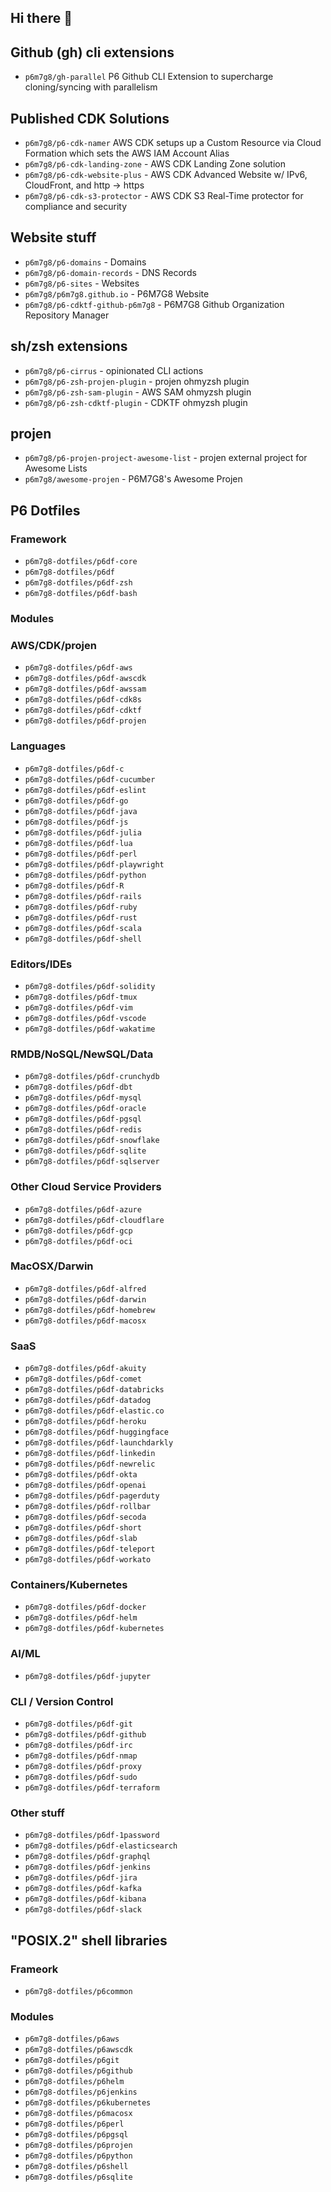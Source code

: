 ## Hi there 👋

## Github (gh) cli extensions

- `p6m7g8/gh-parallel` P6 Github CLI Extension to supercharge cloning/syncing with parallelism

## Published CDK Solutions

- `p6m7g8/p6-cdk-namer` AWS CDK setups up a Custom Resource via Cloud Formation which sets the AWS IAM Account Alias
- `p6m7g8/p6-cdk-landing-zone` - AWS CDK Landing Zone solution
- `p6m7g8/p6-cdk-website-plus` - AWS CDK Advanced Website w/ IPv6, CloudFront, and http -> https
- `p6m7g8/p6-cdk-s3-protector` - AWS CDK S3 Real-Time protector for compliance and security

## Website stuff
- `p6m7g8/p6-domains` - Domains
- `p6m7g8/p6-domain-records` - DNS Records
- `p6m7g8/p6-sites` - Websites
- `p6m7g8/p6m7g8.github.io` - P6M7G8 Website
- `p6m7g8/p6-cdktf-github-p6m7g8` - P6M7G8 Github Organization Repository Manager

## sh/zsh extensions

- `p6m7g8/p6-cirrus` - opinionated CLI actions
- `p6m7g8/p6-zsh-projen-plugin` - projen ohmyzsh plugin
- `p6m7g8/p6-zsh-sam-plugin` - AWS SAM ohmyzsh plugin
- `p6m7g8/p6-zsh-cdktf-plugin` - CDKTF ohmyzsh plugin

## projen

- `p6m7g8/p6-projen-project-awesome-list` - projen external project for Awesome Lists
- `p6m7g8/awesome-projen` - P6M7G8's Awesome Projen

## P6 Dotfiles

### Framework

- `p6m7g8-dotfiles/p6df-core`
- `p6m7g8-dotfiles/p6df`
- `p6m7g8-dotfiles/p6df-zsh`
- `p6m7g8-dotfiles/p6df-bash`

### Modules

### AWS/CDK/projen

- `p6m7g8-dotfiles/p6df-aws`
- `p6m7g8-dotfiles/p6df-awscdk`
- `p6m7g8-dotfiles/p6df-awssam`
- `p6m7g8-dotfiles/p6df-cdk8s`
- `p6m7g8-dotfiles/p6df-cdktf`
- `p6m7g8-dotfiles/p6df-projen`

### Languages

- `p6m7g8-dotfiles/p6df-c`
- `p6m7g8-dotfiles/p6df-cucumber`
- `p6m7g8-dotfiles/p6df-eslint`
- `p6m7g8-dotfiles/p6df-go`
- `p6m7g8-dotfiles/p6df-java`
- `p6m7g8-dotfiles/p6df-js`
- `p6m7g8-dotfiles/p6df-julia`
- `p6m7g8-dotfiles/p6df-lua`
- `p6m7g8-dotfiles/p6df-perl`
- `p6m7g8-dotfiles/p6df-playwright`
- `p6m7g8-dotfiles/p6df-python`
- `p6m7g8-dotfiles/p6df-R`
- `p6m7g8-dotfiles/p6df-rails`
- `p6m7g8-dotfiles/p6df-ruby`
- `p6m7g8-dotfiles/p6df-rust`
- `p6m7g8-dotfiles/p6df-scala`
- `p6m7g8-dotfiles/p6df-shell`

### Editors/IDEs

- `p6m7g8-dotfiles/p6df-solidity`
- `p6m7g8-dotfiles/p6df-tmux`
- `p6m7g8-dotfiles/p6df-vim`
- `p6m7g8-dotfiles/p6df-vscode`
- `p6m7g8-dotfiles/p6df-wakatime`

### RMDB/NoSQL/NewSQL/Data

- `p6m7g8-dotfiles/p6df-crunchydb`
- `p6m7g8-dotfiles/p6df-dbt`
- `p6m7g8-dotfiles/p6df-mysql`
- `p6m7g8-dotfiles/p6df-oracle`
- `p6m7g8-dotfiles/p6df-pgsql`
- `p6m7g8-dotfiles/p6df-redis`
- `p6m7g8-dotfiles/p6df-snowflake`
- `p6m7g8-dotfiles/p6df-sqlite`
- `p6m7g8-dotfiles/p6df-sqlserver`

### Other Cloud Service Providers

- `p6m7g8-dotfiles/p6df-azure`
- `p6m7g8-dotfiles/p6df-cloudflare`
- `p6m7g8-dotfiles/p6df-gcp`
- `p6m7g8-dotfiles/p6df-oci`

### MacOSX/Darwin

- `p6m7g8-dotfiles/p6df-alfred`
- `p6m7g8-dotfiles/p6df-darwin`
- `p6m7g8-dotfiles/p6df-homebrew`
- `p6m7g8-dotfiles/p6df-macosx`

### SaaS

- `p6m7g8-dotfiles/p6df-akuity`
- `p6m7g8-dotfiles/p6df-comet`
- `p6m7g8-dotfiles/p6df-databricks`
- `p6m7g8-dotfiles/p6df-datadog`
- `p6m7g8-dotfiles/p6df-elastic.co`
- `p6m7g8-dotfiles/p6df-heroku`
- `p6m7g8-dotfiles/p6df-huggingface`
- `p6m7g8-dotfiles/p6df-launchdarkly`
- `p6m7g8-dotfiles/p6df-linkedin`
- `p6m7g8-dotfiles/p6df-newrelic`
- `p6m7g8-dotfiles/p6df-okta`
- `p6m7g8-dotfiles/p6df-openai`
- `p6m7g8-dotfiles/p6df-pagerduty`
- `p6m7g8-dotfiles/p6df-rollbar`
- `p6m7g8-dotfiles/p6df-secoda`
- `p6m7g8-dotfiles/p6df-short`
- `p6m7g8-dotfiles/p6df-slab`
- `p6m7g8-dotfiles/p6df-teleport`
- `p6m7g8-dotfiles/p6df-workato`

### Containers/Kubernetes

- `p6m7g8-dotfiles/p6df-docker`
- `p6m7g8-dotfiles/p6df-helm`
- `p6m7g8-dotfiles/p6df-kubernetes`

### AI/ML

- `p6m7g8-dotfiles/p6df-jupyter`

### CLI / Version Control

- `p6m7g8-dotfiles/p6df-git`
- `p6m7g8-dotfiles/p6df-github`
- `p6m7g8-dotfiles/p6df-irc`
- `p6m7g8-dotfiles/p6df-nmap`
- `p6m7g8-dotfiles/p6df-proxy`
- `p6m7g8-dotfiles/p6df-sudo`
- `p6m7g8-dotfiles/p6df-terraform`

### Other stuff

- `p6m7g8-dotfiles/p6df-1password`
- `p6m7g8-dotfiles/p6df-elasticsearch`
- `p6m7g8-dotfiles/p6df-graphql`
- `p6m7g8-dotfiles/p6df-jenkins`
- `p6m7g8-dotfiles/p6df-jira`
- `p6m7g8-dotfiles/p6df-kafka`
- `p6m7g8-dotfiles/p6df-kibana`
- `p6m7g8-dotfiles/p6df-slack`

## "POSIX.2" shell libraries

### Frameork

- `p6m7g8-dotfiles/p6common`

### Modules

- `p6m7g8-dotfiles/p6aws`
- `p6m7g8-dotfiles/p6awscdk`
- `p6m7g8-dotfiles/p6git`
- `p6m7g8-dotfiles/p6github`
- `p6m7g8-dotfiles/p6helm`
- `p6m7g8-dotfiles/p6jenkins`
- `p6m7g8-dotfiles/p6kubernetes`
- `p6m7g8-dotfiles/p6macosx`
- `p6m7g8-dotfiles/p6perl`
- `p6m7g8-dotfiles/p6pgsql`
- `p6m7g8-dotfiles/p6projen`
- `p6m7g8-dotfiles/p6python`
- `p6m7g8-dotfiles/p6shell`
- `p6m7g8-dotfiles/p6sqlite`
